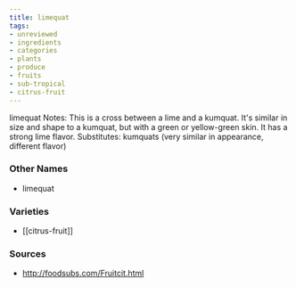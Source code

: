 ```yaml
---
title: limequat
tags:
- unreviewed
- ingredients
- categories
- plants
- produce
- fruits
- sub-tropical
- citrus-fruit
---
```

limequat Notes: This is a cross between a lime and a kumquat. It's similar in size and shape to a kumquat, but with a green or yellow-green skin. It has a strong lime flavor. Substitutes: kumquats (very similar in appearance, different flavor)

### Other Names

* limequat

### Varieties

* [[citrus-fruit]]

### Sources
* http://foodsubs.com/Fruitcit.html
